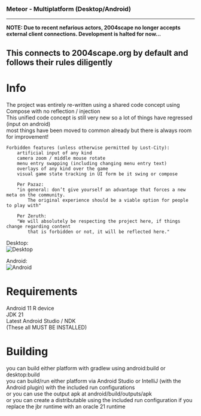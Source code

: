 ### Meteor - Multiplatform (Desktop/Android)  
---
**NOTE: Due to recent nefarious actors, 2004scape no longer accepts external client connections.
Development is halted for now...**

**This connects to 2004scape.org by default and follows their rules diligently**
---

# Info
The project was entirely re-written using a shared code concept using Compose with no reflection / injection  
This unified code concept is still very new so a lot of things have regressed (input on android)  
most things have been moved to common already but there is always room for improvement!  

```
Forbidden features (unless otherwise permitted by Lost-City):  
    artificial input of any kind  
    camera zoom / middle mouse rotate  
    menu entry swapping (including changing menu entry text)
    overlays of any kind over the game
    visual game state tracking in UI form be it swing or compose

    Per Pazaz:
    "in general: don’t give yourself an advantage that forces a new meta on the community.
        The original experience should be a viable option for people to play with"

    Per Zeruth:
    "We will absolutely be respecting the project here, if things change regarding content
        that is forbidden or not, it will be reflected here."
```

Desktop:  
![Desktop](https://github.com/user-attachments/assets/93781112-0ca6-4798-8363-247b903f7b9a)
  
Android:  
![Android](https://github.com/user-attachments/assets/6e875ac6-92f6-4408-af70-750a33c516d4)
  
# Requirements  
Android 11 R device  
JDK 21  
Latest Android Studio / NDK  
(These all MUST BE INSTALLED)  
  
# Building  
you can build either platform with gradlew using android:build or desktop:build  
you can build/run either platform via Android Studio or IntelliJ (with the Android plugin) with the included run configurations  
or you can use the output apk at android/build/outputs/apk  
or you can create a distributable using the included run configuration if you replace the jbr runtime with an oracle 21 runtime  
